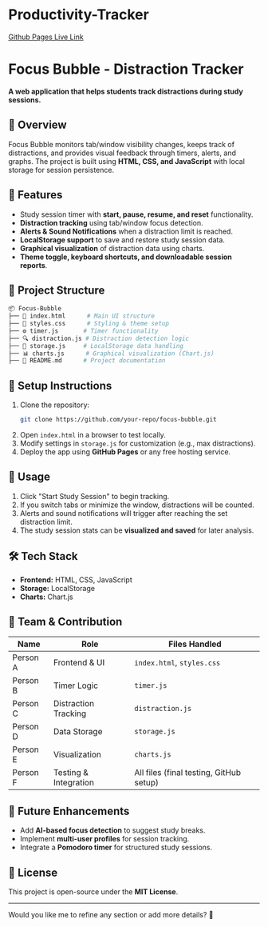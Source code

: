 # Productivity-Tracker

[Github Pages Live Link](https://kadamsahil2511.github.io/Productivity-Tracker/)

# **Focus Bubble - Distraction Tracker**
**A web application that helps students track distractions during study sessions.**

## 📌 **Overview**
Focus Bubble monitors tab/window visibility changes, keeps track of distractions, and provides visual feedback through timers, alerts, and graphs. The project is built using **HTML, CSS, and JavaScript** with local storage for session persistence.

## 🚀 **Features**
- Study session timer with **start, pause, resume, and reset** functionality.
- **Distraction tracking** using tab/window focus detection.
- **Alerts & Sound Notifications** when a distraction limit is reached.
- **LocalStorage support** to save and restore study session data.
- **Graphical visualization** of distraction data using charts.
- **Theme toggle, keyboard shortcuts, and downloadable session reports**.

## 📂 **Project Structure**
```bash
📦 Focus-Bubble
├── 📄 index.html      # Main UI structure
├── 🎨 styles.css      # Styling & theme setup
├── ⚙️ timer.js       # Timer functionality
├── 🔍 distraction.js # Distraction detection logic
├── 💾 storage.js     # LocalStorage data handling
├── 📊 charts.js      # Graphical visualization (Chart.js)
├── 📝 README.md      # Project documentation
```

## 🔧 **Setup Instructions**
1. Clone the repository:
   ```bash
   git clone https://github.com/your-repo/focus-bubble.git
   ```
2. Open `index.html` in a browser to test locally.
3. Modify settings in `storage.js` for customization (e.g., max distractions).
4. Deploy the app using **GitHub Pages** or any free hosting service.

## 🎯 **Usage**
1. Click "Start Study Session" to begin tracking.
2. If you switch tabs or minimize the window, distractions will be counted.
3. Alerts and sound notifications will trigger after reaching the set distraction limit.
4. The study session stats can be **visualized and saved** for later analysis.

## 🛠️ **Tech Stack**
- **Frontend:** HTML, CSS, JavaScript
- **Storage:** LocalStorage
- **Charts:** Chart.js

## 👥 **Team & Contribution**
| Name | Role | Files Handled |
|------|------|--------------|
| Person A | Frontend & UI | `index.html`, `styles.css` |
| Person B | Timer Logic | `timer.js` |
| Person C | Distraction Tracking | `distraction.js` |
| Person D | Data Storage | `storage.js` |
| Person E | Visualization | `charts.js` |
| Person F | Testing & Integration | All files (final testing, GitHub setup) |

## 📌 **Future Enhancements**
- Add **AI-based focus detection** to suggest study breaks.
- Implement **multi-user profiles** for session tracking.
- Integrate a **Pomodoro timer** for structured study sessions.

## 📜 **License**
This project is open-source under the **MIT License**.

---

Would you like me to refine any section or add more details? 🚀
